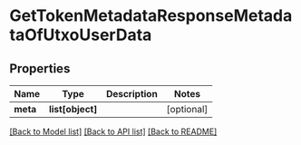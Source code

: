 # GetTokenMetadataResponseMetadataOfUtxoUserData

## Properties
Name | Type | Description | Notes
------------ | ------------- | ------------- | -------------
**meta** | **list[object]** |  | [optional] 

[[Back to Model list]](../README.md#documentation-for-models) [[Back to API list]](../README.md#documentation-for-api-endpoints) [[Back to README]](../README.md)


